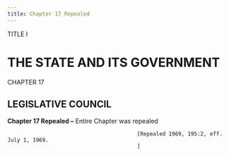 ```yaml
---
title: Chapter 17 Repealed
---
```


TITLE I
                                             
THE STATE AND ITS GOVERNMENT
============================

CHAPTER 17
                                             
LEGISLATIVE COUNCIL
-------------------

**Chapter 17 Repealed –** Entire Chapter was repealed


                                             [Repealed 1969, 195:2, eff. July 1, 1969.
                                             ]
